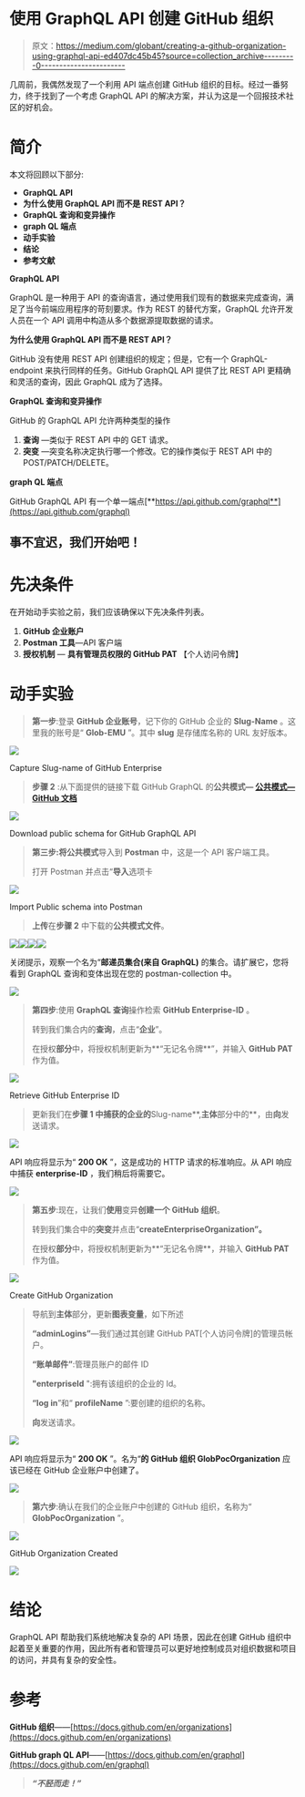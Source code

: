 # 使用 GraphQL API 创建 GitHub 组织

> 原文：<https://medium.com/globant/creating-a-github-organization-using-graphql-api-ed407dc45b45?source=collection_archive---------0----------------------->

几周前，我偶然发现了一个利用 API 端点创建 GitHub 组织的目标。经过一番努力，终于找到了一个考虑 GraphQL API 的解决方案，并认为这是一个回报技术社区的好机会。

# **简介**

本文将回顾以下部分:

*   **GraphQL API**
*   **为什么使用 GraphQL API 而不是 REST API？**
*   **GraphQL 查询和变异操作**
*   **graph QL 端点**
*   **动手实验**
*   **结论**
*   **参考文献**

**GraphQL API**

GraphQL 是一种用于 API 的查询语言，通过使用我们现有的数据来完成查询，满足了当今前端应用程序的苛刻要求。作为 REST 的替代方案，GraphQL 允许开发人员在一个 API 调用中构造从多个数据源提取数据的请求。

**为什么使用 GraphQL API 而不是 REST API？**

GitHub 没有使用 REST API 创建组织的规定；但是，它有一个 GraphQL-endpoint 来执行同样的任务。GitHub GraphQL API 提供了比 REST API 更精确和灵活的查询，因此 GraphQL 成为了选择。

**GraphQL 查询和变异操作**

GitHub 的 GraphQL API 允许两种类型的操作

1.  **查询** —类似于 REST API 中的 GET 请求。
2.  **突变** —突变名称决定执行哪一个修改。它的操作类似于 REST API 中的 POST/PATCH/DELETE。

**graph QL 端点**

GitHub GraphQL API 有一个单一端点[**https://api.github.com/graphql**](https://api.github.com/graphql)

## **事不宜迟，我们开始吧！**

# 先决条件

在开始动手实验之前，我们应该确保以下先决条件列表。

1.  **GitHub 企业账户**
2.  **Postman 工具**—API 客户端
3.  **授权机制** — **具有管理员权限的 GitHub PAT** 【个人访问令牌】

# 动手实验

> **第一步**:登录 **GitHub 企业账号**，记下你的 GitHub 企业的 **Slug-Name** 。这里我的账号是“ **Glob-EMU** ”。其中 **slug** 是存储库名称的 URL 友好版本。

![](img/3a606b8febd7366b2156622e7d6b307e.png)

Capture Slug-name of GitHub Enterprise

> **步骤 2** :从下面提供的链接下载 GitHub GraphQL 的**公共模式— [公共模式— GitHub 文档](https://docs.github.com/en/graphql/overview/public-schema)**

![](img/bca10d49a812a31e1a8f0a1c43683182.png)

Download public schema for GitHub GraphQL API

> **第三步:**将**公共模式**导入到 **Postman** 中，这是一个 API 客户端工具。
> 
> 打开 Postman 并点击“**导入**选项卡

![](img/3be3616d1556b7fd4d9ebc2645e6a1a2.png)

Import Public schema into Postman

> **上传**在**步骤 2** 中下载的**公共模式文件**。

![](img/02987c05917d7a901acb55e1270dec90.png)![](img/8bff4d44a45d27c2a4c6c4233d36b670.png)![](img/7f3111d46baaa4501b18d4faeede1c9b.png)![](img/f90e3bb21d61d67541d0fd5ef79eaf24.png)

关闭提示，观察一个名为“**邮递员集合(来自 GraphQL)** 的集合。请扩展它，您将看到 GraphQL 查询和变体出现在您的 postman-collection 中。

![](img/afc6dfeae17a9be723a2b8c0ef2be2b2.png)

> **第四步**:使用 **GraphQL 查询**操作检索 **GitHub Enterprise-ID** 。
> 
> 转到我们集合内的**查询**，点击“**企业**”。
> 
> 在授权**部分**中，将授权机制更新为**“无记名令牌**”，并输入 **GitHub PAT** 作为值。

![](img/61b0ffcdaa6a1accdfab673b26d6fffe.png)

Retrieve GitHub Enterprise ID

> 更新我们在**步骤 1 中捕获的企业的**Slug-name**,**主体**部分中的**，由**向**发送请求。

![](img/a8bc643a76963f700f679c2f4124559d.png)

API 响应将显示为“ **200 OK** ”，这是成功的 HTTP 请求的标准响应。从 API 响应中捕获 **enterprise-ID** ，我们稍后将需要它。

![](img/8f0b6c5ac6c7666f312e097a327bb2c6.png)

> **第五步**:现在，让我们**使用**变异**创建一个 GitHub 组织**。
> 
> 转到我们集合中的**突变**并点击“**createEnterpriseOrganization”。**
> 
> 在授权**部分**中，将授权机制更新为**“无记名令牌**，并输入 **GitHub PAT** 作为值。

![](img/ebad342451dc20919470c20e0acf2b88.png)

Create GitHub Organization

> 导航到**主体**部分，更新**图表变量**，如下所述
> 
> **“adminLogins”**—我们通过其创建 GitHub PAT[个人访问令牌]的管理员帐户。
> 
> **“账单邮件”**:管理员账户的邮件 ID
> 
> **"enterpriseId** ":拥有该组织的企业的 Id。
> 
> **“log in**”和“ **profileName** ”:要创建的组织的名称。
> 
> **向**发送请求。

![](img/1d54d4d035868704c27cad9b517c5962.png)

API 响应将显示为“ **200 OK** ”。名为“**的 GitHub 组织 GlobPocOrganization** 应该已经在 GitHub 企业账户中创建了。

![](img/6ef21575c0bd0f2eb9290c2c1d527dda.png)

> **第六步**:确认在我们的企业账户中创建的 GitHub 组织，名称为“ **GlobPocOrganization** ”。

![](img/6a8b2f923ea758bf33774a2dd29e7e14.png)

GitHub Organization Created

![](img/db227478b41fc8e3125a7794b701ceb1.png)

# 结论

GraphQL API 帮助我们系统地解决复杂的 API 场景，因此在创建 GitHub 组织中起着至关重要的作用，因此所有者和管理员可以更好地控制成员对组织数据和项目的访问，并具有复杂的安全性。

# 参考

**GitHub 组织**——[https://docs.github.com/en/organizations](https://docs.github.com/en/organizations)

**GitHub graph QL API**——[https://docs.github.com/en/graphql](https://docs.github.com/en/graphql)

> ***“不胫而走！”***